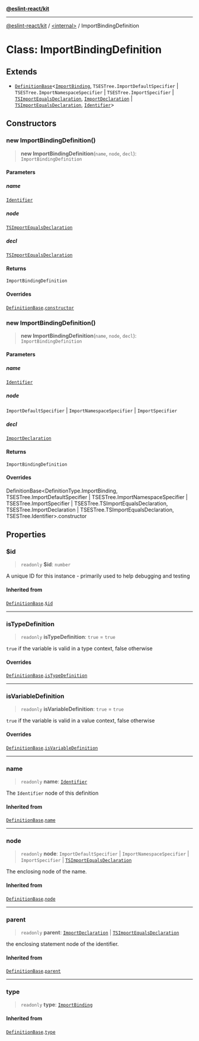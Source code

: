 [**@eslint-react/kit**](../../README.md)

***

[@eslint-react/kit](../../README.md) / [\<internal\>](../README.md) / ImportBindingDefinition

# Class: ImportBindingDefinition

## Extends

- [`DefinitionBase`](DefinitionBase.md)\<[`ImportBinding`](../README.md#importbinding), `TSESTree.ImportDefaultSpecifier` \| `TSESTree.ImportNamespaceSpecifier` \| `TSESTree.ImportSpecifier` \| [`TSImportEqualsDeclaration`](../type-aliases/TSImportEqualsDeclaration.md), [`ImportDeclaration`](../interfaces/ImportDeclaration.md) \| [`TSImportEqualsDeclaration`](../type-aliases/TSImportEqualsDeclaration.md), [`Identifier`](../interfaces/Identifier.md)\>

## Constructors

### new ImportBindingDefinition()

> **new ImportBindingDefinition**(`name`, `node`, `decl`): `ImportBindingDefinition`

#### Parameters

##### name

[`Identifier`](../interfaces/Identifier.md)

##### node

[`TSImportEqualsDeclaration`](../type-aliases/TSImportEqualsDeclaration.md)

##### decl

[`TSImportEqualsDeclaration`](../type-aliases/TSImportEqualsDeclaration.md)

#### Returns

`ImportBindingDefinition`

#### Overrides

[`DefinitionBase`](DefinitionBase.md).[`constructor`](DefinitionBase.md#constructor)

### new ImportBindingDefinition()

> **new ImportBindingDefinition**(`name`, `node`, `decl`): `ImportBindingDefinition`

#### Parameters

##### name

[`Identifier`](../interfaces/Identifier.md)

##### node

`ImportDefaultSpecifier` | `ImportNamespaceSpecifier` | `ImportSpecifier`

##### decl

[`ImportDeclaration`](../interfaces/ImportDeclaration.md)

#### Returns

`ImportBindingDefinition`

#### Overrides

DefinitionBase\<DefinitionType.ImportBinding, TSESTree.ImportDefaultSpecifier \| TSESTree.ImportNamespaceSpecifier \| TSESTree.ImportSpecifier \| TSESTree.TSImportEqualsDeclaration, TSESTree.ImportDeclaration \| TSESTree.TSImportEqualsDeclaration, TSESTree.Identifier\>.constructor

## Properties

### $id

> `readonly` **$id**: `number`

A unique ID for this instance - primarily used to help debugging and testing

#### Inherited from

[`DefinitionBase`](DefinitionBase.md).[`$id`](DefinitionBase.md#id)

***

### isTypeDefinition

> `readonly` **isTypeDefinition**: `true` = `true`

`true` if the variable is valid in a type context, false otherwise

#### Overrides

[`DefinitionBase`](DefinitionBase.md).[`isTypeDefinition`](DefinitionBase.md#istypedefinition)

***

### isVariableDefinition

> `readonly` **isVariableDefinition**: `true` = `true`

`true` if the variable is valid in a value context, false otherwise

#### Overrides

[`DefinitionBase`](DefinitionBase.md).[`isVariableDefinition`](DefinitionBase.md#isvariabledefinition)

***

### name

> `readonly` **name**: [`Identifier`](../interfaces/Identifier.md)

The `Identifier` node of this definition

#### Inherited from

[`DefinitionBase`](DefinitionBase.md).[`name`](DefinitionBase.md#name-1)

***

### node

> `readonly` **node**: `ImportDefaultSpecifier` \| `ImportNamespaceSpecifier` \| `ImportSpecifier` \| [`TSImportEqualsDeclaration`](../type-aliases/TSImportEqualsDeclaration.md)

The enclosing node of the name.

#### Inherited from

[`DefinitionBase`](DefinitionBase.md).[`node`](DefinitionBase.md#node-1)

***

### parent

> `readonly` **parent**: [`ImportDeclaration`](../interfaces/ImportDeclaration.md) \| [`TSImportEqualsDeclaration`](../type-aliases/TSImportEqualsDeclaration.md)

the enclosing statement node of the identifier.

#### Inherited from

[`DefinitionBase`](DefinitionBase.md).[`parent`](DefinitionBase.md#parent-1)

***

### type

> `readonly` **type**: [`ImportBinding`](../README.md#importbinding)

#### Inherited from

[`DefinitionBase`](DefinitionBase.md).[`type`](DefinitionBase.md#type-1)
